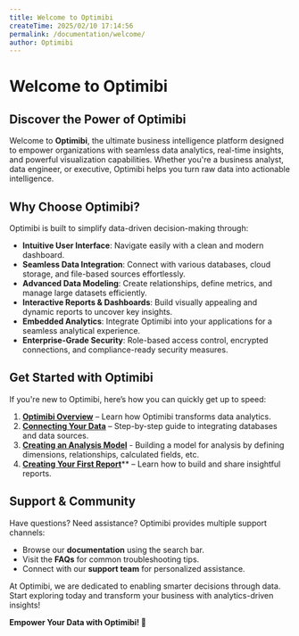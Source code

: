 ```yaml
---
title: Welcome to Optimibi 
createTime: 2025/02/10 17:14:56
permalink: /documentation/welcome/
author: Optimibi
---
```



# **Welcome to Optimibi**

## **Discover the Power of Optimibi**
Welcome to **Optimibi**, the ultimate business intelligence platform designed to empower organizations with seamless data analytics, real-time insights, and powerful visualization capabilities. Whether you're a business analyst, data engineer, or executive, Optimibi helps you turn raw data into actionable intelligence.


## **Why Choose Optimibi?**
Optimibi is built to simplify data-driven decision-making through:

- **Intuitive User Interface**: Navigate easily with a clean and modern dashboard.
- **Seamless Data Integration**: Connect with various databases, cloud storage, and file-based sources effortlessly.
- **Advanced Data Modeling**: Create relationships, define metrics, and manage large datasets efficiently.
- **Interactive Reports & Dashboards**: Build visually appealing and dynamic reports to uncover key insights.
- **Embedded Analytics**: Integrate Optimibi into your applications for a seamless analytical experience.
- **Enterprise-Grade Security**: Role-based access control, encrypted connections, and compliance-ready security measures.


## **Get Started with Optimibi**
If you're new to Optimibi, here’s how you can quickly get up to speed:

1. [**Optimibi Overview**](https://help.optimibi.com/documentation/Start/Optimibi-Overview/) – Learn how Optimibi transforms data analytics.
2. [**Connecting Your Data**](https://help.optimibi.com/documentation/Datasource/Configuring-MySQL-Data-Source/) – Step-by-step guide to integrating databases and data sources.
3. [**Creating an Analysis Model**](https://help.optimibi.com/documentation/Model/Creating-an-Analysis-Model/) - Building a model for analysis by defining dimensions, relationships, calculated fields, etc.
4. [**Creating Your First Report**](https://help.optimibi.com/documentation/Start/Create-Your-First-Analysis-Report/)** – Learn how to build and share insightful reports.


## **Support & Community**
Have questions? Need assistance? Optimibi provides multiple support channels:
- Browse our **documentation** using the search bar.
- Visit the **FAQs** for common troubleshooting tips.
- Connect with our **support team** for personalized assistance.

At Optimibi, we are dedicated to enabling smarter decisions through data. Start exploring today and transform your business with analytics-driven insights!

**Empower Your Data with Optimibi! 🚀**